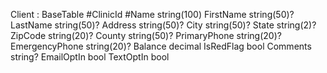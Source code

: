 Client : BaseTable
#ClinicId
#Name string(100)
FirstName string(50)?
LastName string(50)?
Address string(50)?
City string(50)?
State string(2)?
ZipCode string(20)?
County string(50)?
PrimaryPhone string(20)?
EmergencyPhone string(20)?
Balance decimal
IsRedFlag bool
Comments string?
EmailOptIn bool
TextOptIn bool
